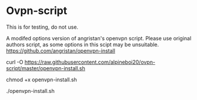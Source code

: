 # Ovpn-script
This is for testing, do not use.

A modifed options version of angristan's openvpn script.
Please use original authors script, as some options in this scipt may be unsuitable.
https://github.com/angristan/openvpn-install

curl -O https://raw.githubusercontent.com/alpineboi20/ovpn-script/master/openvpn-install.sh

chmod +x openvpn-install.sh

./openvpn-install.sh
